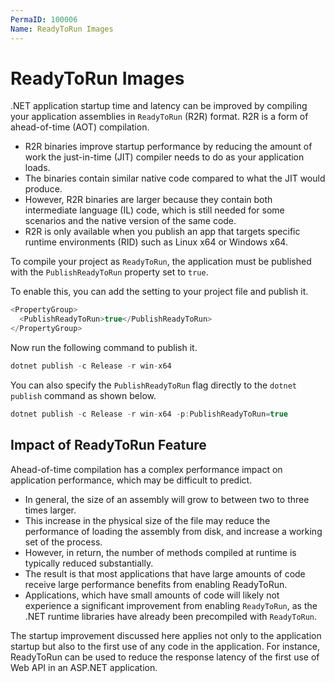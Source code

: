 ```yaml
---
PermaID: 100006
Name: ReadyToRun Images
---
```


# ReadyToRun Images

.NET application startup time and latency can be improved by compiling your application assemblies in `ReadyToRun` (R2R) format. R2R is a form of ahead-of-time (AOT) compilation.

 - R2R binaries improve startup performance by reducing the amount of work the just-in-time (JIT) compiler needs to do as your application loads. 
 - The binaries contain similar native code compared to what the JIT would produce. 
 - However, R2R binaries are larger because they contain both intermediate language (IL) code, which is still needed for some scenarios and the native version of the same code. 
 - R2R is only available when you publish an app that targets specific runtime environments (RID) such as Linux x64 or Windows x64.

To compile your project as `ReadyToRun`, the application must be published with the `PublishReadyToRun` property set to `true`.

To enable this, you can add the <PublishReadyToRun> setting to your project file and publish it.

```csharp
<PropertyGroup>
  <PublishReadyToRun>true</PublishReadyToRun>
</PropertyGroup>
```

Now run the following command to publish it.

```csharp
dotnet publish -c Release -r win-x64
```

You can also specify the `PublishReadyToRun` flag directly to the `dotnet publish` command as shown below.

```csharp
dotnet publish -c Release -r win-x64 -p:PublishReadyToRun=true
```

## Impact of ReadyToRun Feature

Ahead-of-time compilation has a complex performance impact on application performance, which may be difficult to predict. 

 - In general, the size of an assembly will grow to between two to three times larger. 
 - This increase in the physical size of the file may reduce the performance of loading the assembly from disk, and increase a working set of the process. 
 - However, in return, the number of methods compiled at runtime is typically reduced substantially. 
 - The result is that most applications that have large amounts of code receive large performance benefits from enabling ReadyToRun. 
 - Applications, which have small amounts of code will likely not experience a significant improvement from enabling `ReadyToRun`, as the .NET runtime libraries have already been precompiled with `ReadyToRun`.

The startup improvement discussed here applies not only to the application startup but also to the first use of any code in the application. For instance, ReadyToRun can be used to reduce the response latency of the first use of Web API in an ASP.NET application.